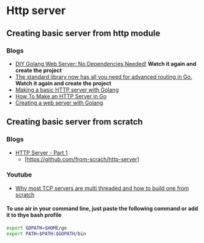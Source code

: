 # Http server

## Creating basic server from http module

### Blogs
- [DIY Golang Web Server: No Dependencies Needed!](https://www.youtube.com/watch?v=eqvDSkuBihs) **Watch it again and create the project**
- [The standard library now has all you need for advanced routing in Go.](https://www.youtube.com/watch?v=H7tbjKFSg58) **Watch it again and create the project**
- [Making a basic HTTP server with Golang](https://dev.to/stungnet/making-a-basic-http-server-with-golang-37lk)
- [How To Make an HTTP Server in Go](https://www.digitalocean.com/community/tutorials/how-to-make-an-http-server-in-go)
- [Creating a web server with Golang](https://blog.logrocket.com/creating-a-web-server-with-golang/)


## Creating basic server from scratch

### Blogs
- [HTTP Server - Part 1](https://www.fromscratch.sh/http-server-part-1/)
  - [https://github.com/from-scrach/http-server]

### Youtube
- [Why most TCP servers are multi threaded and how to build one from scratch](https://www.youtube.com/watch?v=f9gUFy-9uCM)



#### To use air in your command line, just paste the following command or add it to thye bash profile
```bash
export GOPATH=$HOME/go
export PATH=$PATH:$GOPATH/bin
```
